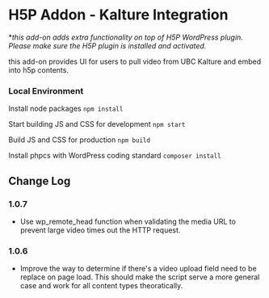 # H5P Addon - Kalture Integration
**this add-on adds extra functionality on top of H5P WordPress plugin. Please make sure the H5P plugin is installed and activated.*

this add-on provides UI for users to pull video from UBC Kalture and embed into h5p contents.

### Local Environment
Install node packages
`npm install`

Start building JS and CSS for development
`npm start`

Build JS and CSS for production
`npm build`

Install phpcs with WordPress coding standard
`composer install`

## Change Log

### 1.0.7
- Use wp_remote_head function when validating the media URL to prevent large video times out the HTTP request.

### 1.0.6
- Improve the way to determine if there's a video upload field need to be replace on page load. This should make the script serve a more general case and work for all content types theoratically.